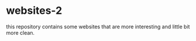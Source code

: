 # websites-2
this repository contains some websites that are more interesting and little bit more clean.
